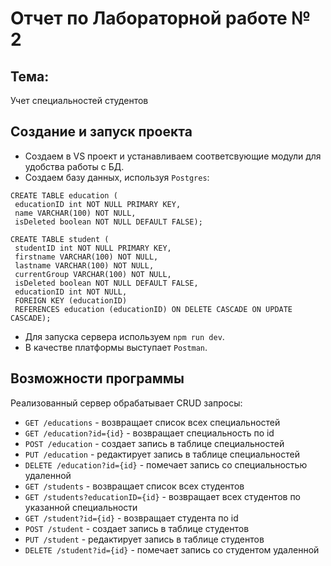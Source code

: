 # Отчет по Лабораторной работе № 2  

## Тема:  
Учет специальностей студентов  

## Создание и запуск проекта  

- Создаем в VS проект и устанавливаем соответсвующие модули для удобства работы с БД.  
- Создаем базу данных, используя `Postgres`:  
```  
CREATE TABLE education (  
 educationID int NOT NULL PRIMARY KEY,  
 name VARCHAR(100) NOT NULL,  
 isDeleted boolean NOT NULL DEFAULT FALSE);  

CREATE TABLE student ( 
 studentID int NOT NULL PRIMARY KEY, 
 firstname VARCHAR(100) NOT NULL, 
 lastname VARCHAR(100) NOT NULL, 
 currentGroup VARCHAR(100) NOT NULL,
 isDeleted boolean NOT NULL DEFAULT FALSE,
 educationID int NOT NULL, 
 FOREIGN KEY (educationID) 
 REFERENCES education (educationID) ON DELETE CASCADE ON UPDATE CASCADE);  
 ```
- Для запуска сервера используем `npm run dev`.  
- В качестве платформы выступает `Postman`.  

## Возможности программы  

Реализованный сервер обрабатывает CRUD запросы:  
- `GET /educations` - возвращает список всех специальностей  
- `GET /education?id={id}` - возвращает специальность по id  
- `POST /education` - создает запись в таблице специальностей  
- `PUT /education` - редактирует запись в таблице специальностей  
- `DELETE /education?id={id}` - помечает запись со специальностью удаленной  
- `GET /students` - возвращает список всех студентов  
- `GET /students?educationID={id}` - возвращает всех студентов по указанной специальности  
- `GET /student?id={id}` - возвращает студента по id  
- `POST /student` - создает запись в таблице студентов  
- `PUT /student` - редактирует запись в таблице студентов  
- `DELETE /student?id={id}` - помечает запись со студентом удаленной 